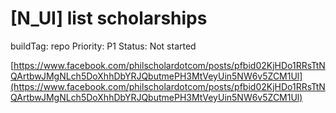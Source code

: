 # [N_UI] list scholarships

buildTag: repo
Priority: P1
Status: Not started

[https://www.facebook.com/philscholardotcom/posts/pfbid02KjHDo1RRsTtNQArtbwJMgNLch5DoXhhDbYRJQbutmePH3MtVeyUin5NW6v5ZCM1Ul](https://www.facebook.com/philscholardotcom/posts/pfbid02KjHDo1RRsTtNQArtbwJMgNLch5DoXhhDbYRJQbutmePH3MtVeyUin5NW6v5ZCM1Ul)